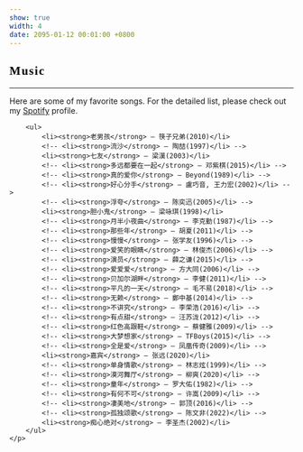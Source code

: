 ```yaml
---
show: true
width: 4
date: 2095-01-12 00:01:00 +0800
---
```


<div class="p-4">
    <h2 style="font-family: 'Great Vibes', cursive; font-weight: 700; letter-spacing: 0.08em; color:rgb(0, 0, 0);">Music</h2>
    <hr />
    <p>
        Here are some of my favorite songs. For the detailed list, please check out my <a href="https://open.spotify.com/user/31kamsikj6fdl3dnfp3o3i25by7u?si=9fe506fab4be4b23" target='_blank'>Spotify</a> profile.

        <ul>
            <li><strong>老男孩</strong> – 筷子兄弟(2010)</li>
            <!-- <li><strong>流沙</strong> – 陶喆(1997)</li> -->
            <li><strong>七友</strong> – 梁漢(2003)</li>
            <!-- <li><strong>多远都要在一起</strong> – 邓紫棋(2015)</li> -->
            <!-- <li><strong>真的爱你</strong> – Beyond(1989)</li> -->
            <!-- <li><strong>好心分手</strong> – 盧巧音, 王力宏(2002)</li> -->
            <!-- <li><strong>浮夸</strong> – 陈奕迅(2005)</li> -->
            <li><strong>胆小鬼</strong> – 梁咏琪(1998)</li>
            <!-- <li><strong>月半小夜曲</strong> – 李克勤(1987)</li> -->
            <!-- <li><strong>那些年</strong> – 胡夏(2011)</li> -->
            <!-- <li><strong>慢慢</strong> – 张学友(1996)</li> -->
            <!-- <li><strong>爱笑的眼睛</strong> – 林俊杰(2006)</li> -->
            <!-- <li><strong>演员</strong> – 薛之谦(2015)</li> -->
            <!-- <li><strong>爱爱爱</strong> – 方大同(2006)</li> -->
            <!-- <li><strong>贝加尔湖畔</strong> – 李健(2011)</li> -->
            <!-- <li><strong>平凡的一天</strong> – 毛不易(2018)</li> -->
            <!-- <li><strong>无赖</strong> – 鄭中基(2014)</li> -->
            <!-- <li><strong>不讲究</strong> – 李荣浩(2016)</li> -->
            <!-- <li><strong>有点甜</strong> – 汪苏泷(2012)</li> -->
            <!-- <li><strong>红色高跟鞋</strong> – 蔡健雅(2009)</li> -->
            <!-- <li><strong>大梦想家</strong> – TFBoys(2015)</li> -->
            <!-- <li><strong>全是爱</strong> – 凤凰传奇(2009)</li> -->
            <li><strong>嘉宾</strong> – 张远(2020)</li>
            <!-- <li><strong>单身情歌</strong> – 林志炫(1999)</li> -->
            <!-- <li><strong>漠河舞厅</strong> – 柳爽(2020)</li> -->
            <!-- <li><strong>童年</strong> – 罗大佑(1982)</li> -->
            <!-- <li><strong>有何不可</strong> – 许嵩(2009)</li> -->
            <!-- <li><strong>凄美地</strong> – 郭顶(2016)</li> -->
            <!-- <li><strong>孤独颂歌</strong> – 陈文非(2022)</li> -->
            <li><strong>痴心绝对</strong> – 李圣杰(2002)</li>
        </ul>
    </p>
    
<!-- <img 
  data-src="{{ 'assets/images/bazinga/hobbies/badminton.png' | relative_url }}" 
  class="lazy w-100 rounded" 
  src="{{ '/assets/images/empty_300x200.png' | relative_url }}" 
  data-toggle="tooltip" 
  data-placement="top" 
  title="This image was generated by GPT-4o based on a photo of myself."> -->

</div>
